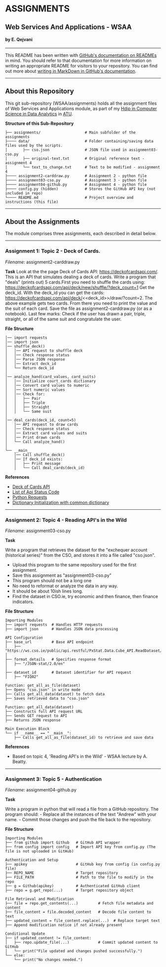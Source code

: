 # ASSIGNMENTS

## Web Services And Applications - WSAA

#### by E. Qejvani
***
This README has been written with [GitHub's documentation on READMEs](https://docs.github.com/en/repositories/managing-your-repositorys-settings-and-features/customizing-your-repository/about-readmes) in mind.
You should refer to that documentation for more information on writing an appropriate README for visitors to your repository.
You can find out more about [writing in MarkDown in GitHub's documentation](https://docs.github.com/en/get-started/writing-on-github/getting-started-with-writing-and-formatting-on-github/basic-writing-and-formatting-syntax).

***
## About this Repository

This git sub-repository (WSAA/assignments) holds all the assignment files of Web Services and Applications module, as part of my [Hdip in Computer Science in Data Analytics](https://www.atu.ie/courses/higher-diploma-in-science-data-analytics#:~:text=You%20are%20a%20Level%208,topics%20in%20your%20original%20degree) in [ATU](https://www.atu.ie/).

**Structure of this Sub-Repository**

```
├── assignments/                    # Main subfolder of the assignments
├──── data/                         # Folder containing/saving data files used by the scripts.
│       ├── cso.json                # JSON file used in assignment03-cso.py
│       ├── original-text.txt       # Original reference text - assignment 4
│       └── text_to_change.txt      # Text to be modified - assignment 4
├──── assignment2-carddraw.py       # Assignment 2 - python file
├──── assignment03-cso.py           # Assignment 3 - python file
├──── assignment04-github.py        # Assignment 4 - python file
├──── config.py (hidden)            # Stores the GitHub API key (not included in repo)
└──── README.md                     # Project overview and instructions (this file)
```
***
## About the Assignments

The module comprises three assignments, each described in detail below.

***
### Assignment 1: Topic 2 - Deck of Cards.

_Filename:_ assignment2-carddraw.py

**Task** 
Look at the the page Deck of Cards API: https://deckofcardsapi.com/. This is an API that simulates dealing a deck of cards.
Write a program that "deals" (prints out) 5 cards.First you need to shuffle the cards using: https://deckofcardsapi.com/api/deck/new/shuffle/?deck_count=1
Get the deck_id. With the deck_id you can get the cards: https://deckofcardsapi.com/api/deck/<<deck_id>>/draw/?count=2.
The above example gets two cards.
From there you need to print the value and the suit of each card. Save the file as assignment2-carddraw.py (or as a notebook).
Last few marks:
Check if the user has drawn a pair, triple, straight, or all of the same suit and congratulate the user.

**File Structure**

```
│── import requests
│── import json
│── shuffle_deck()
│   │── API request to shuffle deck
│   │── Check response status
│   │── Parse JSON response
│   │── Extract deck_id
│   └── Return deck_id
│
│── analyze_hand(card_values, card_suits)
│   │── Initialize court_cards dictionary
│   │── Convert card values to numeric
│   │── Sort numeric values
│   │── Check for:
│   │   ├── Pair
│   │   ├── Triple
│   │   ├── Straight
│   │   └── Same suit
│
│── deal_cards(deck_id, count=5)
│   │── API request to draw cards
│   │── Check response status
│   │── Extract card values and suits
│   │── Print drawn cards
│   └── Call analyze_hand()
│
└── __main__
    │── Call shuffle_deck()
    │── If deck_id exists:
    │   ├── Print message
    │   └── Call deal_cards(deck_id)
```

**References**
- [Deck of Cards API](https://deckofcardsapi.com)
- [List of Api Status Code](https://developer.mozilla.org/en-US/docs/Web/HTTP/Status)
- [Python Requests](https://realpython.com/python-requests/)
- [Dictionary Initialization with common dictionary](https://www.geeksforgeeks.org/python-dictionary-initialization-with-common-dictionary)

***

### Assignment 2: Topic 4 - Reading API's in the Wild

_Filename:_ assignment03-cso.py

**Task**

Write a program that retrieves the dataset for the "exchequer account (historical series)" from the CSO, and stores it into a file called "cso.json".

- Upload this program to the same repository used for the first assignment.
- Save this assignment as "assignment03-cso.py"
- This program should not be a long one
- No need to reformat or analyze the data in any way.
- It should be about 10ish lines long.
- Find the dataset in CSO.ie, try economic and then finance, then finance indicators.

**File Structure**

```
Importing Modules
├── import requests  # Handles HTTP requests
├── import json      # Handles JSON data processing

API Configuration
├── base_url         # Base API endpoint
│   ├── "https://ws.cso.ie/public/api.restful/PxStat.Data.Cube_API.ReadDataset/"
│
├── format_details   # Specifies response format
│   ├── "/JSON-stat/2.0/en"
│
├── dataset_id       # Dataset identifier for API request
│   ├── "FIQ02"

Function: get_all_as_file(dataset)
├── Opens "cso.json" in write mode
├── Calls get_all_data(dataset) to fetch data
├── Saves retrieved data to "cso.json"

Function: get_all_data(dataset)
├── Constructs full API request URL
├── Sends GET request to API
├── Returns JSON response

Main Execution Block
└── if __name__ == "__main__":  
    ├── Calls get_all_as_file(dataset_id) to retrieve and save data
```

**References**

- Based on topic 4, 'Reading API's in the Wild' - WSAA lecture by A. Beatty.

***

### Assignment 3: Topic 5 - Authentication

_Filename:_ assignment04-github.py

**Task**

Write a program in python that will read a file from a GitHub repository.
The program should:
    - Replace all the instances of the text "Andrew" with your name.
    - Commit those changes and push the file back to the repository.

**File Structure**

```
Importing Modules
├── from github import Github   # GitHub API wrapper
├── from config import config   # Import API key from config.py (The file is not uploaded in GitHub)

Authentication and Setup
├── apikey                      # GitHub key from config (in config.py file)
├── REPO_NAME                   # Target repository
├── FILE_PATH                   # Path to the file to modify in the repo
├── g = Github(apikey)          # Authenticated GitHub client
├── repo = g.get_repo(...)      # Target repository object

File Retrieval and Modification
├── file = repo.get_contents(...)         # Fetch file metadata and content
├── file_content = file.decoded_content   # Decode file content to text
├── updated_content = file_content.replace(...)  # Replace target text
├── Append modification notice if not already present

Conditional Update
├── if updated_content != file_content:
│   ├── repo.update_file(...)             # Commit updated content to GitHub
│   └── print("File updated and changes pushed successfully.")
└── else:
    └── print("No changes needed.")
```
